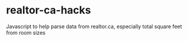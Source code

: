 # realtor-ca-hacks
Javascript to help parse data from realtor.ca, especially total square feet from room sizes

